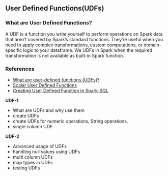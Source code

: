 ## User Defined Functions(UDFs)

### What are User Defined Functions?
A UDF is a function you write yourself to perform operations on Spark data that aren’t covered by Spark’s standard functions. They’re useful when you need to apply complex transformations, custom computations, or domain-specific logic to your dataframe.
We UDFs in Spark when the required transformation is not available as built-in Spark function. 


### References
- [What are user-defined functions (UDFs)?](https://docs.databricks.com/aws/en/udf/)
- [Scalar User Defined Functions](https://spark.apache.org/docs/3.5.2/sql-ref-functions-udf-scalar.html)
- [Creating User Defined Function in Spark-SQL](https://stackoverflow.com/questions/25031129/creating-user-defined-function-in-spark-sql)


**UDF-1**
- What are UDFs and why use them
- create UDFs
- create UDFs for numeric operations, String operations. 
- single column UDF

**UDF-2**
- Advanced usage of UDFs
- handling null values using UDFs
- multi column UDFs
- map types in UDFs
- testing UDFs